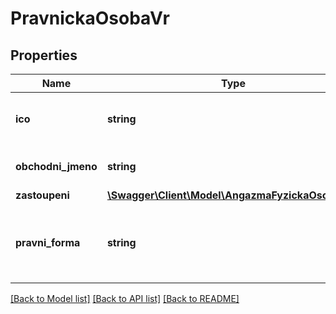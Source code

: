 # PravnickaOsobaVr

## Properties
Name | Type | Description | Notes
------------ | ------------- | ------------- | -------------
**ico** | **string** | Idenitifikační číslo právnické osoby | [optional] 
**obchodni_jmeno** | **string** | Název právnické osoby | [optional] 
**zastoupeni** | [**\Swagger\Client\Model\AngazmaFyzickaOsobaVr[]**](AngazmaFyzickaOsobaVr.md) |  | [optional] 
**pravni_forma** | **string** | Právní forma - kód (ciselnikKod: PravniForma, zdroj: res, com) | [optional] 

[[Back to Model list]](../../README.md#documentation-for-models) [[Back to API list]](../../README.md#documentation-for-api-endpoints) [[Back to README]](../../README.md)

